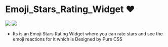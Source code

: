 # Emoji_Stars_Rating_Widget ❤️

![](https://img.shields.io/github/languages/count/gowthamrajk/ElearningManagementSystem)   ![](https://img.shields.io/github/languages/top/gowthamrajk/ElearningManagementSystem)

- Its is an Emoji Stars Rating Widget where you can rate stars and see the emoji reactions for it which is Designed by Pure CSS
